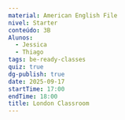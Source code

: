 ```yaml
---
material: American English File
nivel: Starter
conteúdo: 3B
Alunos:
  - Jessica
  - Thiago
tags: be-ready-classes
quiz: true
dg-publish: true
date: 2025-09-17
startTime: 17:00
endTime: 18:00
title: London Classroom
---
```


